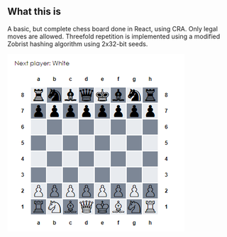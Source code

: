 ## What this is

A basic, but complete chess board done in React, using CRA.
Only legal moves are allowed.
Threefold repetition is implemented using a modified Zobrist hashing algorithm using 2x32-bit seeds.

![](screenshot.png)
